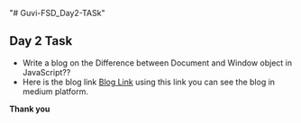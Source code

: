"# Guvi-FSD_Day2-TASk"

## Day 2 Task

- Write a blog on the Difference between Document and Window object in JavaScript??
- Here is the blog link [Blog Link](https://medium.com/@dhivahar19399/difference-between-document-and-window-object-in-javascript-0dc188a75629/) using this link you can see the blog in medium platform.

**Thank you**
